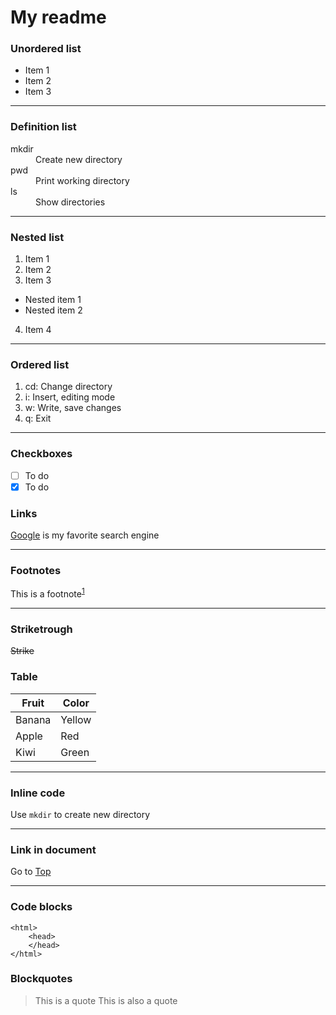 #
# My readme

### Unordered list
- Item 1
- Item 2
- Item 3

---

### Definition list
<dl>
<dt>mkdir</dt>
<dd>Create new directory</dd>
<dt>pwd</dt>
<dd>Print working directory</dd>
<dt>ls</dt>
<dd>Show directories</dd>
</dl>

---

### Nested list
1. Item 1
2. Item 2
3. Item 3
 * Nested item 1
 * Nested item 2
4. Item 4

---

### Ordered list
1. cd: Change directory
2. i: Insert, editing mode
3. w: Write, save changes
4. q: Exit

---

### Checkboxes
- [ ] To do
- [x] To do

### Links
[Google](https://google.se) is my favorite search engine

---

### Footnotes

This is a footnote<sup>[1](https://google.se)</sup>

---

### Striketrough
~~Strike~~

### Table

| Fruit | Color |
| --- | --- |
| Banana | Yellow |
| Apple | Red |
| Kiwi | Green |

---

### Inline code 

Use `mkdir` to create new directory

---

### Link in document

Go to [Top](#My-readme)

---

### Code blocks

	<html>
	    <head>
	    </head>
	</html>

### Blockquotes

> This is a quote
> This is also a quote


 
